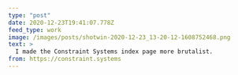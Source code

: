 ```yaml
---
type: "post"
date: 2020-12-23T19:41:07.778Z
feed_type: work
image: /images/posts/shotwin-2020-12-23_13-20-12-1608752468.png
text: >
  I made the Constraint Systems index page more brutalist.
from: https://constraint.systems
---
```

